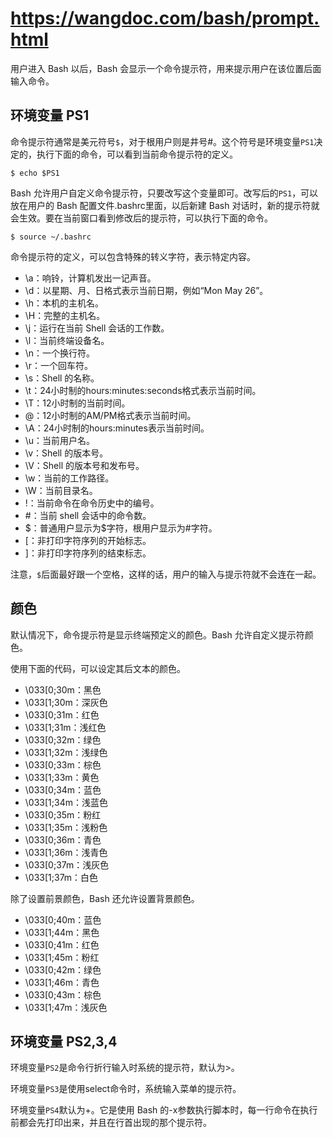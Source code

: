 # <https://wangdoc.com/bash/prompt.html>

用户进入 Bash 以后，Bash 会显示一个命令提示符，用来提示用户在该位置后面输入命令。

## 环境变量 PS1

命令提示符通常是美元符号`$`，对于根用户则是井号#。这个符号是环境变量`PS1`决定的，执行下面的命令，可以看到当前命令提示符的定义。

`$ echo $PS1`  

Bash 允许用户自定义命令提示符，只要改写这个变量即可。改写后的`PS1`，可以放在用户的 Bash 配置文件.bashrc里面，以后新建 Bash 对话时，新的提示符就会生效。要在当前窗口看到修改后的提示符，可以执行下面的命令。

`$ source ~/.bashrc`

命令提示符的定义，可以包含特殊的转义字符，表示特定内容。

- \a：响铃，计算机发出一记声音。
- \d：以星期、月、日格式表示当前日期，例如“Mon May 26”。
- \h：本机的主机名。
- \H：完整的主机名。
- \j：运行在当前 Shell 会话的工作数。
- \l：当前终端设备名。
- \n：一个换行符。
- \r：一个回车符。
- \s：Shell 的名称。
- \t：24小时制的hours:minutes:seconds格式表示当前时间。
- \T：12小时制的当前时间。
- \@：12小时制的AM/PM格式表示当前时间。
- \A：24小时制的hours:minutes表示当前时间。
- \u：当前用户名。
- \v：Shell 的版本号。
- \V：Shell 的版本号和发布号。
- \w：当前的工作路径。
- \W：当前目录名。
- \!：当前命令在命令历史中的编号。
- \#：当前 shell 会话中的命令数。
- \$：普通用户显示为$字符，根用户显示为#字符。
- \[：非打印字符序列的开始标志。
- \]：非打印字符序列的结束标志。

注意，`$`后面最好跟一个空格，这样的话，用户的输入与提示符就不会连在一起。

## 颜色

默认情况下，命令提示符是显示终端预定义的颜色。Bash 允许自定义提示符颜色。

使用下面的代码，可以设定其后文本的颜色。

- \033[0;30m：黑色
- \033[1;30m：深灰色
- \033[0;31m：红色
- \033[1;31m：浅红色
- \033[0;32m：绿色
- \033[1;32m：浅绿色
- \033[0;33m：棕色
- \033[1;33m：黄色
- \033[0;34m：蓝色
- \033[1;34m：浅蓝色
- \033[0;35m：粉红
- \033[1;35m：浅粉色
- \033[0;36m：青色
- \033[1;36m：浅青色
- \033[0;37m：浅灰色
- \033[1;37m：白色

除了设置前景颜色，Bash 还允许设置背景颜色。

- \033[0;40m：蓝色
- \033[1;44m：黑色
- \033[0;41m：红色
- \033[1;45m：粉红
- \033[0;42m：绿色
- \033[1;46m：青色
- \033[0;43m：棕色
- \033[1;47m：浅灰色

## 环境变量 PS2,3,4

环境变量`PS2`是命令行折行输入时系统的提示符，默认为>。

环境变量`PS3`是使用select命令时，系统输入菜单的提示符。

环境变量`PS4`默认为+。它是使用 Bash 的-x参数执行脚本时，每一行命令在执行前都会先打印出来，并且在行首出现的那个提示符。
